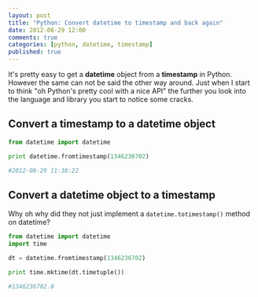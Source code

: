 ```yaml
---
layout: post
title: "Python: Convert datetime to timestamp and back again"
date: 2012-08-29 12:00
comments: true
categories: [python, datetime, timestamp]
published: true
---
```

It's pretty easy to get a **datetime** object from a **timestamp** in Python.  However the same can not be said the other way around.  Just when I start to think "oh Python's pretty cool with a nice API" the further you look into the language and library you start to notice some cracks.

## Convert a timestamp to a datetime object

``` python
from datetime import datetime

print datetime.fromtimestamp(1346236702)

#2012-08-29 11:38:22
```

## Convert a datetime object to a timestamp

Why oh why did they not just implement a `datetime.totimestamp()` method on datetime?

``` python
from datetime import datetime
import time

dt = datetime.fromtimestamp(1346236702)

print time.mktime(dt.timetuple())

#1346236702.0
```